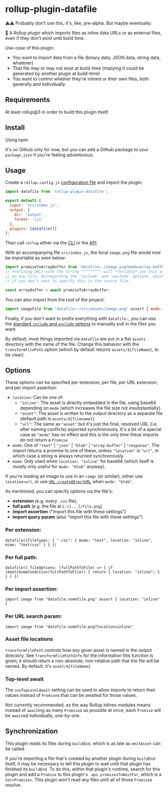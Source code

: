 # rollup-plugin-datafile

⚠️⚠️ Probably don't use this, it's, like, pre-alpha. But maybe eventually:

🍣 A Rollup plugin which imports files as inline data URLs or as external files, even if they don't exist until build time.

Use-case of this plugin: 

* You want to import data from a file (binary data, JSON data, string data, whatever)
* That file may or may not exist at build-time (implying it could be generated by another plugin at build-time)
* You want to control whether they're inlined or their own files, both generally and individually

## Requirements

At least rollup@3 in order to build this plugin itself.

## Install

Using npm:

It's on Github only for now, but you can add a Github package to your `package.json` if you're feeling adventurous.

## Usage

Create a `rollup.config.js` [configuration file](https://www.rollupjs.org/guide/en/#configuration-files) and import the plugin:

```js
import datafile from 'rollup-plugin-datafile';

export default {
  input: 'src/index.js',
  output: {
    dir: 'output',
    format: 'cjs'
  },
  plugins: [datafile()]
};
```

Then call `rollup` either via the [CLI](https://www.rollupjs.org/guide/en/#command-line-reference) or the [API](https://www.rollupjs.org/guide/en/#javascript-api).

With an accompanying file `src/index.js`, the local `image.png` file would now be importable as seen below:

```js
import promiseToArrayBuffer from "datafile:./image.png?mode=array-buffer";
// Prefixing URLs with the string ^^^^^^^^^ will *forcibly* use this plugin
// on any file, disregarding the `include` and `exclude` options, which can be used
// if you don't want to specify this in the source file.

const arrayBuffer = await promiseToArrayBuffer;
```

You can also import from the root of the project:
```js
import imageFile from "datafile:~/src/assets/image.png" assert { mode: "array-buffer" }
```

Finally, if you don't want to prefix everything with `datafile:`, you can use the [standard `include` and `exclude` options](https://github.com/rollup/plugins/tree/master/packages/pluginutils#include-and-exclude) to manually pull in the files you want.

By default, most things imported via `datafile` are put in a flat `assets` directory with the name of the file. Change this behavior with the `transformFilePath` option (which by default returns `assets/${fileName}`, to be clear).

## Options

These options can be specified per extension, per file, per URL extension, and per import assertion:

* `location`: Can be one of:
    * `"inline"`: The asset is directly embedded in the file, using base64 depending on `mode` (which increases the file size not insubstantially).
    * `"asset"`: The asset is written to the output directory as a separate file (default path is `assets/${filename}`).
    * `"url"`: The same as `"asset"` but it's just the final, resolved URL (i.e. after naming conflicts) exported synchronously. It's a bit of a special case as `"mode"` has no effect and this is the only time these imports do not return a `Promise`.
* `mode`: One of `"text"` | `"json"` | `"blob"` | `"array-buffer"` | `"response"`. The import returns a promise to one of these, unless `"location"` is `"url"`, in which case a string is always returned synchronously.
* `mime`: Only used when `location: "inline"` for base64 (which itself is mostly only useful for `mode: "blob"` anyway).

If you're loading an image to use in an `<img>` (or similar), either use `location=url`, or use [`URL.createObjectURL`](https://developer.mozilla.org/en-US/docs/Web/API/URL/createObjectURL_static) when `mode: "blob"`.

As mentioned, you can specify options via the file's:
* **extension** (e.g. every `.css` file), 
* **full path** (e.g. the file at `C:/[...]/file.png`)
* **import assertion** ("import this file with these settings")
* **import query param** (also "import this file with these settings")

### Per extension:

`datafile({fileTypes: { ".css": { mode: "text", location: "inline", mime: "text/css" } } })`

### Per full path:
`datafile({ fileOptions: (fullPathToFile) => { if (meetsSomeCondition(fullPathToFile)) { return { location: "inline"; } } } })`

### Per import assertion:
`import image from "datafile:somefile.png" assert { location: "inline" }`

### Per URL search param:
`import image from "datafile:somefile.png?location=inline"`

### Asset file locations
`transformFilePath` controls how any given asset is named in the output directory. See `TransformFilePathInfo` for the information this function is given; it should return a non-absolute, non-relative path that the file will be named. By default, it's `asset/${fileName}`

### Top-level await

The `useTopLevelAwait` setting can be used to allow imports to return their values instead of `Promise`s that can be awaited for those values.

Not currently recommended, as the way Rollup inlines modules means instead of `await`ing as many `Promise`s as possible at once, each `Promise` will be `await`ed individually, one-by-one.

## Synchronization

This plugin reads its files during `buildEnd`, which is as late as `emitAsset` can be called.

If you're importing a file that's created by another plugin during `buildEnd` itself, it may be necessary to tell this plugin to wait until that plugin has finished its `buildEnd`. To do this, within that plugin's runtime, search for this plugin and add a `Promise` to this plugin's `.api.promisesToWaitFor`, which is a `Set<Promise>`.  This plugin won't read any files until all of those `Promise`s resolve.
